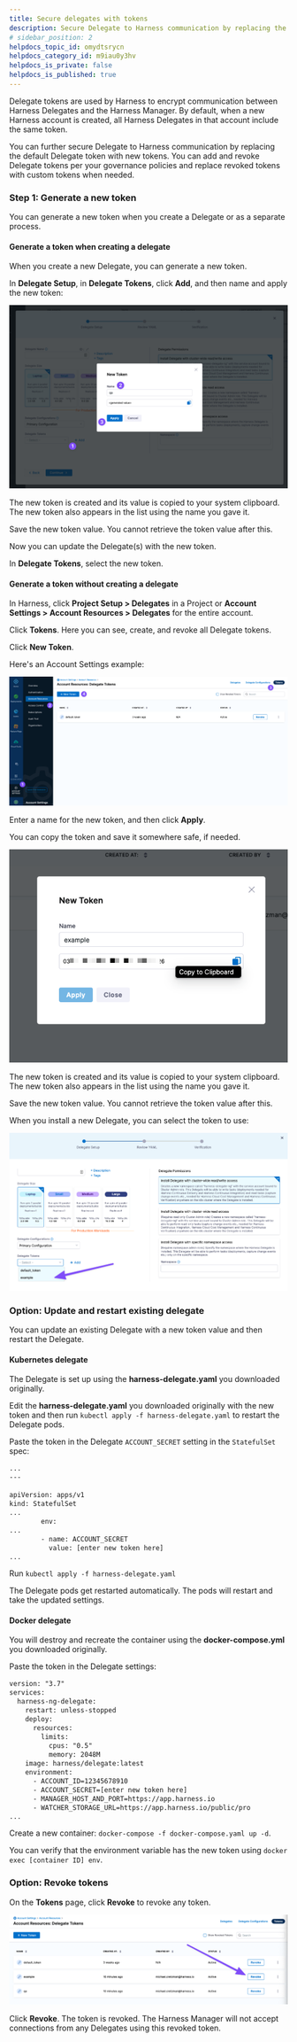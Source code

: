 ```yaml
---
title: Secure delegates with tokens
description: Secure Delegate to Harness communication by replacing the default Delegate token with new tokens.
# sidebar_position: 2
helpdocs_topic_id: omydtsrycn
helpdocs_category_id: m9iau0y3hv
helpdocs_is_private: false
helpdocs_is_published: true
---
```


Delegate tokens are used by Harness to encrypt communication between Harness Delegates and the Harness Manager. By default, when a new Harness account is created, all Harness Delegates in that account include the same token.

You can further secure Delegate to Harness communication by replacing the default Delegate token with new tokens. You can add and revoke Delegate tokens per your governance policies and replace revoked tokens with custom tokens when needed.

### Step 1: Generate a new token

You can generate a new token when you create a Delegate or as a separate process.

#### Generate a token when creating a delegate

When you create a new Delegate, you can generate a new token.

In **Delegate Setup**, in **Delegate Tokens**, click **Add**, and then name and apply the new token:

![](static/secure-delegates-with-tokens-02.png)

The new token is created and its value is copied to your system clipboard. The new token also appears in the list using the name you gave it.

Save the new token value. You cannot retrieve the token value after this.

Now you can update the Delegate(s) with the new token.

In **Delegate Tokens**, select the new token.

#### Generate a token without creating a delegate

In Harness, click **Project Setup > Delegates** in a Project or **Account Settings > Account Resources > Delegates** for the entire account.

Click **Tokens**. Here you can see, create, and revoke all Delegate tokens.

Click **New Token**.

Here's an Account Settings example:

![](static/secure-delegates-with-tokens-03.png)

Enter a name for the new token, and then click **Apply**.

You can copy the token and save it somewhere safe, if needed.

![](static/secure-delegates-with-tokens-04.png)

The new token is created and its value is copied to your system clipboard. The new token also appears in the list using the name you gave it.

Save the new token value. You cannot retrieve the token value after this.

When you install a new Delegate, you can select the token to use:

![](static/secure-delegates-with-tokens-05.png)
### Option: Update and restart existing delegate

You can update an existing Delegate with a new token value and then restart the Delegate.

#### Kubernetes delegate

The Delegate is set up using the **harness-delegate.yaml** you downloaded originally.

Edit the **harness-delegate.yaml** you downloaded originally with the new token and then run `kubectl apply -f harness-delegate.yaml` to restart the Delegate pods.

Paste the token in the Delegate `ACCOUNT_SECRET` setting in the `StatefulSet` spec:


```
...  
---  
  
apiVersion: apps/v1  
kind: StatefulSet  
...  
        env:  
...  
        - name: ACCOUNT_SECRET  
          value: [enter new token here]  
...
```
Run `kubectl apply -f harness-delegate.yaml`

The Delegate pods get restarted automatically. The pods will restart and take the updated settings.

#### Docker delegate

You will destroy and recreate the container using the **docker-compose.yml** you downloaded originally.

Paste the token in the Delegate settings:


```
version: "3.7"  
services:  
  harness-ng-delegate:  
    restart: unless-stopped  
    deploy:  
      resources:  
        limits:  
          cpus: "0.5"  
          memory: 2048M  
    image: harness/delegate:latest  
    environment:  
      - ACCOUNT_ID=12345678910  
      - ACCOUNT_SECRET=[enter new token here]  
      - MANAGER_HOST_AND_PORT=https://app.harness.io  
      - WATCHER_STORAGE_URL=https://app.harness.io/public/pro  
...
```
Create a new container: `docker-compose -f docker-compose.yaml up -d`.

You can verify that the environment variable has the new token using `docker exec [container ID] env`.

### Option: Revoke tokens

On the **Tokens** page, click **Revoke** to revoke any token.

![](static/secure-delegates-with-tokens-06.png)

Click **Revoke**. The token is revoked. The Harness Manager will not accept connections from any Delegates using this revoked token.

